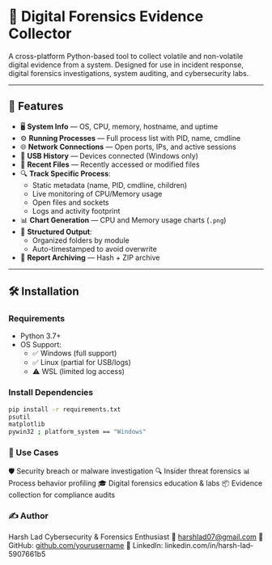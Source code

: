 # 🧾 Digital Forensics Evidence Collector

A cross-platform Python-based tool to collect volatile and non-volatile digital evidence from a system. Designed for use in incident response, digital forensics investigations, system auditing, and cybersecurity labs.

---

## 📌 Features

- 🖥️ **System Info** — OS, CPU, memory, hostname, and uptime
- ⚙️ **Running Processes** — Full process list with PID, name, cmdline
- 🌐 **Network Connections** — Open ports, IPs, and active sessions
- 🔌 **USB History** — Devices connected (Windows only)
- 📁 **Recent Files** — Recently accessed or modified files
- 🔍 **Track Specific Process**:
  - Static metadata (name, PID, cmdline, children)
  - Live monitoring of CPU/Memory usage
  - Open files and sockets
  - Logs and activity footprint
- 📊 **Chart Generation** — CPU and Memory usage charts (`.png`)
- 📂 **Structured Output**:
  - Organized folders by module
  - Auto-timestamped to avoid overwrite
- 🧾 **Report Archiving** — Hash + ZIP archive

---

## 🛠️ Installation

### Requirements

- Python 3.7+
- OS Support:
  - ✅ Windows (full support)
  - ✅ Linux (partial for USB/logs)
  - ⚠️ WSL (limited log access)

### Install Dependencies

```bash
pip install -r requirements.txt
psutil
matplotlib
pywin32 ; platform_system == "Windows"
```

### 🧠 Use Cases
🛡️ Security breach or malware investigation
🔍 Insider threat forensics
📊 Process behavior profiling
🎓 Digital forensics education & labs
📦 Evidence collection for compliance audits


### ✍️ Author
Harsh Lad
Cybersecurity & Forensics Enthusiast
📧 harshlad07@gmail.com
🔗 GitHub: [github.com/yourusername](https://github.com/harshlad07/)
🔗 LinkedIn: linkedin.com/in/harsh-lad-5907661b5